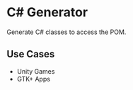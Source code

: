 # C# Generator  
Generate C# classes to access the POM.

## Use Cases  
* Unity Games  
* GTK+ Apps  
